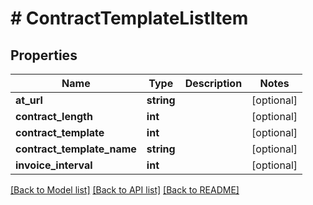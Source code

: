 # # ContractTemplateListItem

## Properties

Name | Type | Description | Notes
------------ | ------------- | ------------- | -------------
**at_url** | **string** |  | [optional]
**contract_length** | **int** |  | [optional]
**contract_template** | **int** |  | [optional]
**contract_template_name** | **string** |  | [optional]
**invoice_interval** | **int** |  | [optional]

[[Back to Model list]](../../README.md#models) [[Back to API list]](../../README.md#endpoints) [[Back to README]](../../README.md)
